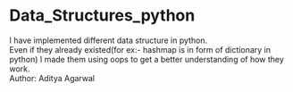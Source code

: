 # Data_Structures_python
I have implemented different data structure in python.
<br>
Even if they already existed(for ex:- hashmap is in form of dictionary in python) I made them using oops to get a better understanding of how they work.
<br>
Author: Aditya Agarwal
